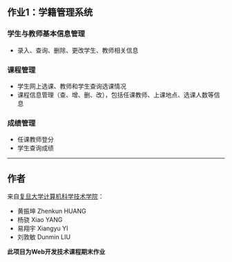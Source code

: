 ## 作业1：学籍管理系统
### 学生与教师基本信息管理
*  录入、查询、删除、更改学生、教师相关信息
  
### 课程管理
* 学生网上选课、教师和学生查询选课情况
* 课程信息管理（查、增、删、改），包括任课教师、上课地点、选课人数等信息
 
### 成绩管理
* 任课教师登分
* 学生查询成绩

---

## 作者
来自[复旦大学计算机科学技术学院](http://www.cs.fudan.edu.cn)：

* 黄振坤 Zhenkun HUANG
* 杨骁 Xiao YANG
* 易翔宇 Xiangyu YI
* 刘敦敏 Dunmin LIU


**此项目为Web开发技术课程期末作业**

